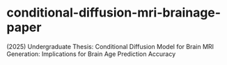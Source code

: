 # conditional-diffusion-mri-brainage-paper
(2025) Undergraduate Thesis: Conditional Diffusion Model for Brain MRI Generation: Implications for Brain Age Prediction Accuracy
